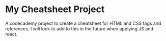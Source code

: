 # My Cheatsheet Project

A codecademy project to create a cheatsheet for HTML and CSS tags and references. I will look to add to this in the future when applying JS and react.
